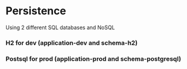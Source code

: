 # Persistence

Using 2 different SQL databases and NoSQL
### H2 for dev (application-dev and schema-h2)
### Postsql for prod (application-prod and schema-postgresql)

